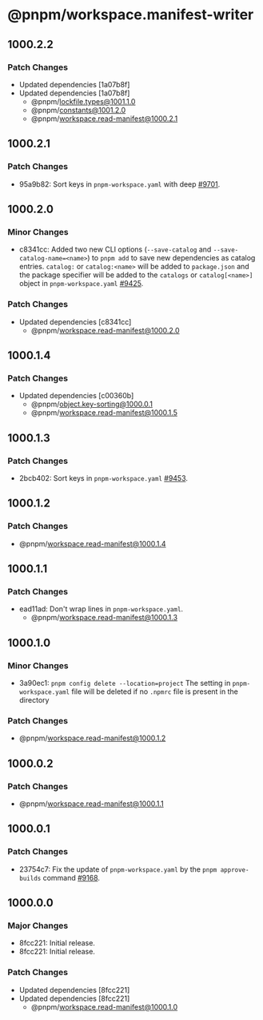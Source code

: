 # @pnpm/workspace.manifest-writer

## 1000.2.2

### Patch Changes

- Updated dependencies [1a07b8f]
- Updated dependencies [1a07b8f]
  - @pnpm/lockfile.types@1001.1.0
  - @pnpm/constants@1001.2.0
  - @pnpm/workspace.read-manifest@1000.2.1

## 1000.2.1

### Patch Changes

- 95a9b82: Sort keys in `pnpm-workspace.yaml` with deep [#9701](https://github.com/pnpm/pnpm/pull/9701).

## 1000.2.0

### Minor Changes

- c8341cc: Added two new CLI options (`--save-catalog` and `--save-catalog-name=<name>`) to `pnpm add` to save new dependencies as catalog entries. `catalog:` or `catalog:<name>` will be added to `package.json` and the package specifier will be added to the `catalogs` or `catalog[<name>]` object in `pnpm-workspace.yaml` [#9425](https://github.com/pnpm/pnpm/issues/9425).

### Patch Changes

- Updated dependencies [c8341cc]
  - @pnpm/workspace.read-manifest@1000.2.0

## 1000.1.4

### Patch Changes

- Updated dependencies [c00360b]
  - @pnpm/object.key-sorting@1000.0.1
  - @pnpm/workspace.read-manifest@1000.1.5

## 1000.1.3

### Patch Changes

- 2bcb402: Sort keys in `pnpm-workspace.yaml` [#9453](https://github.com/pnpm/pnpm/pull/9453).

## 1000.1.2

### Patch Changes

- @pnpm/workspace.read-manifest@1000.1.4

## 1000.1.1

### Patch Changes

- ead11ad: Don't wrap lines in `pnpm-workspace.yaml`.
  - @pnpm/workspace.read-manifest@1000.1.3

## 1000.1.0

### Minor Changes

- 3a90ec1: `pnpm config delete --location=project` The setting in `pnpm-workspace.yaml` file will be deleted if no `.npmrc` file is present in the directory

### Patch Changes

- @pnpm/workspace.read-manifest@1000.1.2

## 1000.0.2

### Patch Changes

- @pnpm/workspace.read-manifest@1000.1.1

## 1000.0.1

### Patch Changes

- 23754c7: Fix the update of `pnpm-workspace.yaml` by the `pnpm approve-builds` command [#9168](https://github.com/pnpm/pnpm/issues/9168).

## 1000.0.0

### Major Changes

- 8fcc221: Initial release.
- 8fcc221: Initial release.

### Patch Changes

- Updated dependencies [8fcc221]
- Updated dependencies [8fcc221]
  - @pnpm/workspace.read-manifest@1000.1.0
